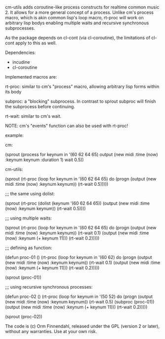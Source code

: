 cm-utils adds coroutine-like process constructs for realtime common
music 2. It allows for a more general concept of a process. Unlike
cm's process macro, which is akin common lisp's loop macro, rt-proc
will work on arbitrary lisp bodys enabling multiple waits and
recursive synchronous subprocesses.

As the package depends on cl-cont (via cl-coroutine), the limitations
of cl-cont apply to this as well.

Dependencies:

- incudine
- cl-coroutine

Implemented macros are:

rt-proc: similar to cm's "process" macro, allowing arbitrary lisp forms within its body

subproc: a "blocking" subprocess. In contrast to sprout subproc will finish
         the subprocess before continuing.

rt-wait: similar to cm's wait.

NOTE: cm's "events" function can also be used with rt-proc! 


example:

cm:

(sprout
 (process
   for keynum in '(60 62 64 65)
   output (new midi :time (now) :keynum keynum :duration 1)
   wait 0.5))

cm-utils:

(sprout
 (rt-proc
   (loop
      for keynum in '(60 62 64 65)
      do (progn
           (output (new midi :time (now) :keynum keynum))
           (rt-wait 0.5)))))

;;; the same using dolist:

(sprout
 (rt-proc
   (dolist (keynum '(60 62 64 65))
      (output (new midi :time (now) :keynum keynum))
      (rt-wait 0.5))))

;;; using multiple waits:

(sprout
 (rt-proc
   (loop
      for keynum in '(60 62 64 65)
      do (progn
           (output (new midi :time (now) :keynum keynum))
           (rt-wait 0.1)
           (output (new midi :time (now) :keynum (+ keynum 11)))
           (rt-wait 0.2)))))

;;; defining as function:

(defun proc-01 ()
 (rt-proc
   (loop
      for keynum in '(60 62)
      do (progn
           (output (new midi :time (now) :keynum keynum))
           (rt-wait 0.1)
           (output (new midi :time (now) :keynum (+ keynum 11)))
           (rt-wait 0.2)))))

(sprout (proc-01))

;;; using recursive synchronous processes:

(defun proc-02 ()
  (rt-proc
   (loop
      for keynum in '(50 52)
      do (progn
           (output (new midi :time (now) :keynum keynum))
           (rt-wait 0.5)
           (subproc (proc-01))
           (output (new midi :time (now) :keynum (+ keynum 11)))
           (rt-wait 0.2)))))

(sprout (proc-02))

The code is (c) Orm Finnendahl, released under the GPL (version 2 or
later), without any warranties. Use at your own risk.